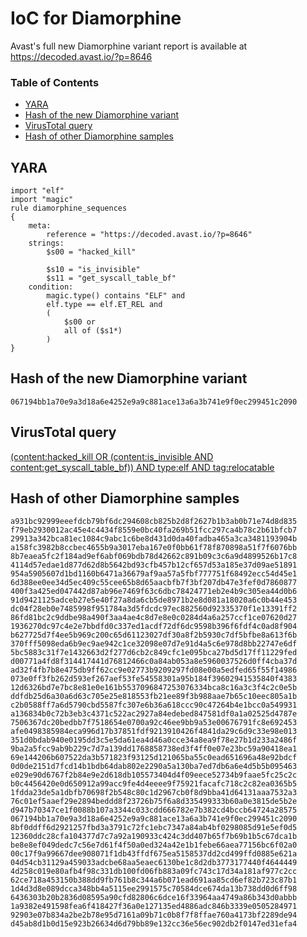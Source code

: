 # IoC for Diamorphine

Avast's full new Diamorphine variant report is available at <https://decoded.avast.io/?p=8646>

### Table of Contents
* [YARA](#yara)
* [Hash of the new Diamorphine variant](#hash-of-the-new-diamorphine-variant)
* [VirusTotal query](#virustotal-query)
* [Hash of other Diamorphine samples](#hash-of-other-diamorphine-samples)


## YARA

```
import "elf"
import "magic"
rule diamorphine_sequences
{
    meta:
        reference = "https://decoded.avast.io/?p=8646"
    strings:
        $s00 = "hacked_kill"

        $s10 = "is_invisible"
        $s11 = "get_syscall_table_bf"
    condition: 
        magic.type() contains "ELF" and
        elf.type == elf.ET_REL and
        (
            $s00 or
            all of ($s1*)
        )
}
```

## Hash of the new Diamorphine variant
```
067194bb1a70e9a3d18a6e4252e9a9c881ace13a6a3b741e9f0ec299451c2090
```

## VirusTotal query
[(content:hacked_kill OR (content:is_invisible AND content:get_syscall_table_bf)) AND type:elf AND tag:relocatable](https://www.virustotal.com/gui/search/(content%253Ahacked_kill%2520OR%2520(content%253Ais_invisible%2520AND%2520content%253Aget_syscall_table_bf))%2520AND%2520type%253Aelf%2520AND%2520tag%253Arelocatable/files)

## Hash of other Diamorphine samples
```
a931bc92999eeefdcb79bf6dc294608cb825b2d8f2627b1b3ab0b71e74d8d835
f79eb2930012ac45e4c4434f8559e0bc40fa269b51fcc297ca4b78c2b61bfcb7
29913a342bca81ec1084c9abc1c6be8d431d0da40fadba465a3ca3481193904b
a158fc3982b8ccbec4655b9a3017eba167e0f0bb61f78f870898a51f7f6076bb
8b7eaea5fc2f184ad9ef6abf069bdb78d42662c891b09c3c6a9d4899526b17c8
4114d57edae1d877d62d8b5642bd93cfb457b12cf657d53a185e37d09ae51891
954a5905607d1bd1160b6471a36679af9aa57a5fbf777751f68492ecc54d45e1
6d388ee0ee34d5ec409c55cee65b8d65aacbfb7f3bf207db47e3fef0d7860877
400f3a425ed047442d87ab96e7469f63c6dbc78424771eb2e4b9c305ea44d0b6
91d9421125adceb27e5e40f27a8da6cb5de8971b2e8d081a18020a6c0b44e453
dc04f28eb0e7485998f951784a3d5fdcdc97ec882560d92335370f1e13391ff2
86fd81bc2c9ddbe98a490f3aa4ae4c8d7e8e0c0284d4a6a257ccf1ce07620d27
1936270dc97c4e2e7bbdfd0c337ed1acdf72df6dc9598b396f6fdf4c0ad8f904
b627725d7f4ee5b969c200c65d61123027df30a8f2b5930c7df5bfbe8a613f6b
370fff5098eda6b9ec9ae942c1ce32098e07d7e91d4a5c6e978d8bb22747e6df
5bc5883c31f7e1432663d2f277d6cb2c849cfc1e095bca27bd5d17ff11229fed
d00771a4fd8f314417441d76812466c0a84ab053a8e5960037526d0ff4cba37d
ad32f4fb7b8e475db9ff62cc9e02773b9209297fd08e00a5edfed65f55f14986
073e0ff3fb262d593ef267aef53fe54558301a95b184f39602941535840f4383
12d6326bd7e7bc8e81e0e161b5537096847253076334bca8c16a3c3f4c2c0e5b
ddfdb25d6a30a6d63c705e25e818553fb21ee89f3b988aae7b65c10eec805a1b
c2b0588ff7a6d5790cbd5587fc307e6b36a618ccc90c47264b4e1bcc0a549931
a136834b0c72b3eb3c4371c522ac2927a84edebed847581df0a1a02525d4787e
7506367dc20bedbb7f7518654e0700a92c46ee9bb9a53e00676791fc8e692453
afe0498385984eca996d17b37851fdf9213910426f4841da29c6d9c33e98e013
351d0bdab940e0195dd3c5e5da61ea4d46a0cce34a8ea9f78e27b1d233a2486f
9ba2a5fcc9ab9b229c7d7a139dd1768858738ed3f4ff0e07e23bc59a90418ea1
69e144206b607522da3b571823f93125d121065ba55c0ead651696a48e92bdcf
0d0de2151d7fcd14b1bdb64dab802e2290a5a130ba7ed7db6a6e4d5b5b095463
e029e90d6767f2b84e9e2d618db105573404d4f09eece52734b9faae5fc25c2c
b0c4456420e0d650912a99acc9fe4d4eeee9f75921facafc718c2c82ea0365b5
1fdda23de5a1dbfb70698f2b548c80c1d2967cb0f8d9bba41d64131aaa7532a3
76c01ef5aaef29e2894beddd8f23726b75f6a8d335499333b60a0e3815de5b2e
d947b70347ce1f0088b107a3344c033cdd666782e7b382cd4bccb64724a28575
067194bb1a70e9a3d18a6e4252e9a9c881ace13a6a3b741e9f0ec299451c2090
8bf0ddff6d2921257fbd3a3791c72fc1ebc7347a84ab4bf0298085d91e5ef0d5
12360ddc28cfa104377d7c7a92a190933c424c3dd407b65f7b69b1b5c67dca1b
be8e8ef049dedc7c56e7d61f4f50a0ed324a42e1b1febe66aea77156bc6f02a0
00c17f9a99667dee908071f1db43ffdf675ea5158537dd2cd499ffd0885e621a
04d54cb31129a459033adcbe68aa5eaec6130be1c8d2db3773177440f4644449
4d258c019e80afb4f98c331db100fd06fb883a09fc743c17d34a181af977c2cc
62ce718a453150b388dd9fb761b8c344a6b071ead691aa85cd6ef82b723c87b1
1d4d3d8e089dcca348bb4a5115ee2991575c70584dce674da13b738dd0d6ff98
6436303b20b2836d08595a90cfd82806c6dce16f33964aa4749a86b343d0abbb
1a9382e491598fea6f418427f36a0e127135ed4886adc846b3339e0505284971
92903e07b834a2be2b78e95d7161a09b71c0b8f7f8ffae760a4173bf2289de94
d45ab8d1b0d15e923b26634d6d79bb89e132cc36e56ec902db2f0147ed31efa4
```